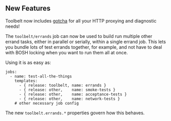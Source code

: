 ## New Features

Toolbelt now includes [gotcha][gotcha] for all your HTTP proxying
and diagnostic needs!

The `toolbelt/errands` job can now be used to build run multiple
other errand tasks, either in parallel or serially, within a
single errand job.  This lets you bundle lots of test errands
together, for example, and not have to deal with BOSH locking when
you want to run them all at once.

Using it is as easy as:

    jobs:
      - name: test-all-the-things
        templates:
          - { release: toolbelt, name: errands }
          - { release: other,    name: smoke-tests }
          - { release: other,    name: acceptance-tests }
          - { release: other,    name: network-tests }
        # other necessary job config

The new `toolbelt.errands.*` properties govern how this behaves.

[gotcha]: https://github.com/starkandwayne/gotcha
